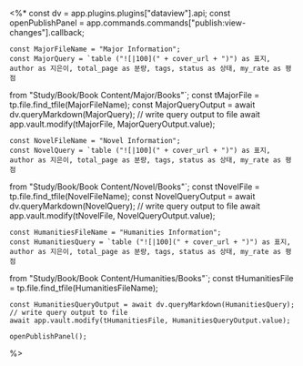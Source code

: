 <%*
	const dv = app.plugins.plugins["dataview"].api;
	const openPublishPanel = app.commands.commands["publish:view-changes"].callback;

	const MajorFileName = "Major Information";
	const MajorQuery = `table ("![|100](" + cover_url + ")") as 표지, author as 지은이, total_page as 분량, tags, status as 상태, my_rate as 평점
from "Study/Book/Book Content/Major/Books"`;
	const tMajorFile = tp.file.find_tfile(MajorFileName);
	const MajorQueryOutput = await dv.queryMarkdown(MajorQuery);
	// write query output to file
	await app.vault.modify(tMajorFile, MajorQueryOutput.value);

	const NovelFileName = "Novel Information";
	const NovelQuery = `table ("![|100](" + cover_url + ")") as 표지, author as 지은이, total_page as 분량, tags, status as 상태, my_rate as 평점
from "Study/Book/Book Content/Novel/Books"`;
	const tNovelFile = tp.file.find_tfile(NovelFileName);
	const NovelQueryOutput = await dv.queryMarkdown(NovelQuery);
	// write query output to file
	await app.vault.modify(tNovelFile, NovelQueryOutput.value);
	
	const HumanitiesFileName = "Humanities Information";
	const HumanitiesQuery = `table ("![|100](" + cover_url + ")") as 표지, author as 지은이, total_page as 분량, tags, status as 상태, my_rate as 평점
from "Study/Book/Book Content/Humanities/Books"`;
	const tHumanitiesFile = tp.file.find_tfile(HumanitiesFileName);




	const HumanitiesQueryOutput = await dv.queryMarkdown(HumanitiesQuery);
	// write query output to file
	await app.vault.modify(tHumanitiesFile, HumanitiesQueryOutput.value);
	
	openPublishPanel();
%>

